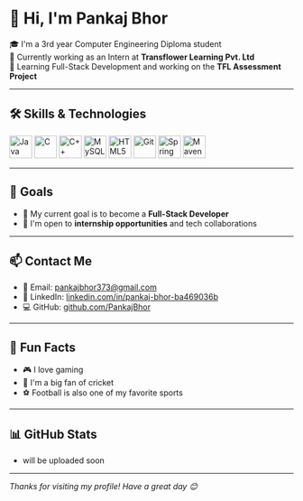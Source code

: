 # 👋 Hi, I'm Pankaj Bhor

🎓 I'm a 3rd year Computer Engineering Diploma student  
💼 Currently working as an Intern at **Transflower Learning Pvt. Ltd**  
🌱 Learning Full-Stack Development and working on the **TFL Assessment Project**

---

## 🛠️ Skills & Technologies

<p align="left">
  <!-- Programming Languages -->
  <img src="https://cdn.jsdelivr.net/gh/devicons/devicon/icons/java/java-original.svg" alt="Java" width="40" height="40"/>
  <img src="https://cdn.jsdelivr.net/gh/devicons/devicon/icons/c/c-original.svg" alt="C" width="40" height="40"/>
  <img src="https://cdn.jsdelivr.net/gh/devicons/devicon/icons/cplusplus/cplusplus-original.svg" alt="C++" width="40" height="40"/>
  <img src="https://cdn.jsdelivr.net/gh/devicons/devicon/icons/mysql/mysql-original.svg" alt="MySQL" width="40" height="40"/>
  <img src="https://cdn.jsdelivr.net/gh/devicons/devicon/icons/html5/html5-original.svg" alt="HTML5" width="40" height="40"/>

  <!-- Tools / Frameworks -->
  <img src="https://cdn.jsdelivr.net/gh/devicons/devicon/icons/git/git-original.svg" alt="Git" width="40" height="40"/>
  <img src="https://cdn.jsdelivr.net/gh/devicons/devicon/icons/spring/spring-original.svg" alt="Spring Boot" width="40" height="40"/>
  <img src="https://cdn.jsdelivr.net/gh/devicons/devicon/icons/maven/maven-original.svg" alt="Maven" width="40" height="40"/>
</p>

---

## 🎯 Goals
- 🚀 My current goal is to become a **Full-Stack Developer**
- 🤝 I'm open to **internship opportunities** and tech collaborations

---

## 📫 Contact Me
- 📧 Email: [pankajbhor373@gmail.com](mailto:pankajbhor373@gmail.com)  
- 🔗 LinkedIn: [linkedin.com/in/pankaj-bhor-ba469036b](https://www.linkedin.com/in/pankaj-bhor-ba469036b/)  
- 💻 GitHub: [github.com/PankajBhor](https://github.com/PankajBhor)

---

## 💬 Fun Facts
- 🎮 I love gaming  
- 🏏 I'm a big fan of cricket  
- ⚽ Football is also one of my favorite sports

---

## 📊 GitHub Stats 
- will be uploaded soon
<!-- Add your GitHub stats and trophies later here -->

<!--
![Pankaj's GitHub stats](https://github-readme-stats.vercel.app/api?username=PankajBhor&show_icons=true&theme=radical)
![Top Langs](https://github-readme-stats.vercel.app/api/top-langs/?username=PankajBhor&layout=compact)
-->

---

*Thanks for visiting my profile! Have a great day 😊*
